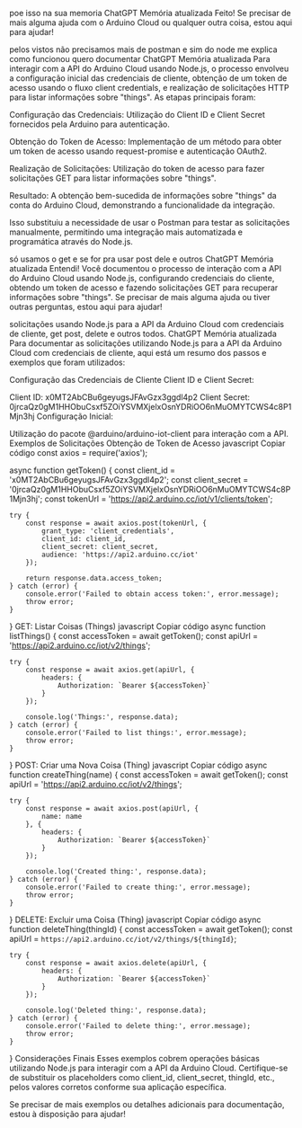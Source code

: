 poe isso na sua memoria
ChatGPT
Memória atualizada
Feito! Se precisar de mais alguma ajuda com o Arduino Cloud ou qualquer outra coisa, estou aqui para ajudar!

pelos vistos não precisamos mais de postman e sim do node me explica como funcionou quero documentar
ChatGPT
Memória atualizada
Para interagir com a API do Arduino Cloud usando Node.js, o processo envolveu a configuração inicial das credenciais de cliente, obtenção de um token de acesso usando o fluxo client credentials, e realização de solicitações HTTP para listar informações sobre "things". As etapas principais foram:

Configuração das Credenciais: Utilização do Client ID e Client Secret fornecidos pela Arduino para autenticação.

Obtenção do Token de Acesso: Implementação de um método para obter um token de acesso usando request-promise e autenticação OAuth2.

Realização de Solicitações: Utilização do token de acesso para fazer solicitações GET para listar informações sobre "things".

Resultado: A obtenção bem-sucedida de informações sobre "things" da conta do Arduino Cloud, demonstrando a funcionalidade da integração.

Isso substituiu a necessidade de usar o Postman para testar as solicitações manualmente, permitindo uma integração mais automatizada e programática através do Node.js.

só usamos o get e se for pra usar post dele e outros
ChatGPT
Memória atualizada
Entendi! Você documentou o processo de interação com a API do Arduino Cloud usando Node.js, configurando credenciais do cliente, obtendo um token de acesso e fazendo solicitações GET para recuperar informações sobre "things". Se precisar de mais alguma ajuda ou tiver outras perguntas, estou aqui para ajudar!

solicitações usando Node.js para a API da Arduino Cloud com credenciais de cliente, get post, delete e outros todos.
ChatGPT
Memória atualizada
Para documentar as solicitações utilizando Node.js para a API da Arduino Cloud com credenciais de cliente, aqui está um resumo dos passos e exemplos que foram utilizados:

Configuração das Credenciais de Cliente
Client ID e Client Secret:

Client ID: x0MT2AbCBu6geyugsJFAvGzx3ggdl4p2
Client Secret: 0jrcaQz0gM1HHObuCsxf5ZOiYSVMXjelxOsnYDRiOO6nMuOMYTCWS4c8P1Mjn3hj
Configuração Inicial:

Utilização do pacote @arduino/arduino-iot-client para interação com a API.
Exemplos de Solicitações
Obtenção de Token de Acesso
javascript
Copiar código
const axios = require('axios');

async function getToken() {
    const client_id = 'x0MT2AbCBu6geyugsJFAvGzx3ggdl4p2';
    const client_secret = '0jrcaQz0gM1HHObuCsxf5ZOiYSVMXjelxOsnYDRiOO6nMuOMYTCWS4c8P1Mjn3hj';
    const tokenUrl = 'https://api2.arduino.cc/iot/v1/clients/token';

    try {
        const response = await axios.post(tokenUrl, {
            grant_type: 'client_credentials',
            client_id: client_id,
            client_secret: client_secret,
            audience: 'https://api2.arduino.cc/iot'
        });

        return response.data.access_token;
    } catch (error) {
        console.error('Failed to obtain access token:', error.message);
        throw error;
    }
}
GET: Listar Coisas (Things)
javascript
Copiar código
async function listThings() {
    const accessToken = await getToken();
    const apiUrl = 'https://api2.arduino.cc/iot/v2/things';

    try {
        const response = await axios.get(apiUrl, {
            headers: {
                Authorization: `Bearer ${accessToken}`
            }
        });

        console.log('Things:', response.data);
    } catch (error) {
        console.error('Failed to list things:', error.message);
        throw error;
    }
}
POST: Criar uma Nova Coisa (Thing)
javascript
Copiar código
async function createThing(name) {
    const accessToken = await getToken();
    const apiUrl = 'https://api2.arduino.cc/iot/v2/things';

    try {
        const response = await axios.post(apiUrl, {
            name: name
        }, {
            headers: {
                Authorization: `Bearer ${accessToken}`
            }
        });

        console.log('Created thing:', response.data);
    } catch (error) {
        console.error('Failed to create thing:', error.message);
        throw error;
    }
}
DELETE: Excluir uma Coisa (Thing)
javascript
Copiar código
async function deleteThing(thingId) {
    const accessToken = await getToken();
    const apiUrl = `https://api2.arduino.cc/iot/v2/things/${thingId}`;

    try {
        const response = await axios.delete(apiUrl, {
            headers: {
                Authorization: `Bearer ${accessToken}`
            }
        });

        console.log('Deleted thing:', response.data);
    } catch (error) {
        console.error('Failed to delete thing:', error.message);
        throw error;
    }
}
Considerações Finais
Esses exemplos cobrem operações básicas utilizando Node.js para interagir com a API da Arduino Cloud. Certifique-se de substituir os placeholders como client_id, client_secret, thingId, etc., pelos valores corretos conforme sua aplicação específica.

Se precisar de mais exemplos ou detalhes adicionais para documentação, estou à disposição para ajudar!